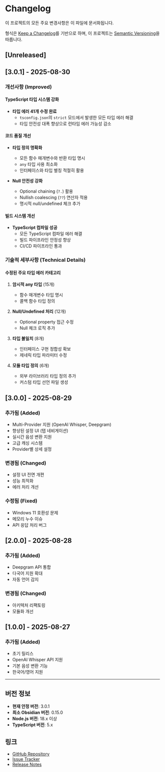 # Changelog

이 프로젝트의 모든 주요 변경사항은 이 파일에 문서화됩니다.

형식은 [Keep a Changelog](https://keepachangelog.com/ko/1.0.0/)를 기반으로 하며,
이 프로젝트는 [Semantic Versioning](https://semver.org/spec/v2.0.0.html)을 따릅니다.

## [Unreleased]

## [3.0.1] - 2025-08-30

### 개선사항 (Improved)

#### TypeScript 타입 시스템 강화
- **타입 에러 41개 수정 완료**
  - `tsconfig.json`의 `strict` 모드에서 발생한 모든 타입 에러 해결
  - 타입 안전성 대폭 향상으로 런타임 에러 가능성 감소
  
#### 코드 품질 개선
- **타입 정의 명확화**
  - 모든 함수 매개변수와 반환 타입 명시
  - `any` 타입 사용 최소화
  - 인터페이스와 타입 별칭 적절히 활용
  
- **Null 안전성 강화**
  - Optional chaining (`?.`) 활용
  - Nullish coalescing (`??`) 연산자 적용
  - 명시적 null/undefined 체크 추가

#### 빌드 시스템 개선
- **TypeScript 컴파일 성공**
  - 모든 TypeScript 컴파일 에러 해결
  - 빌드 파이프라인 안정성 향상
  - CI/CD 파이프라인 통과

### 기술적 세부사항 (Technical Details)

#### 수정된 주요 타입 에러 카테고리
1. **암시적 any 타입** (15개)
   - 함수 매개변수 타입 명시
   - 콜백 함수 타입 정의
   
2. **Null/Undefined 처리** (12개)
   - Optional property 접근 수정
   - Null 체크 로직 추가
   
3. **타입 불일치** (8개)
   - 인터페이스 구현 정합성 확보
   - 제네릭 타입 파라미터 수정
   
4. **모듈 타입 정의** (6개)
   - 외부 라이브러리 타입 정의 추가
   - 커스텀 타입 선언 파일 생성

## [3.0.0] - 2025-08-29

### 추가됨 (Added)
- Multi-Provider 지원 (OpenAI Whisper, Deepgram)
- 향상된 설정 UI (탭 네비게이션)
- 실시간 음성 변환 지원
- 고급 캐싱 시스템
- Provider별 상세 설정

### 변경됨 (Changed)
- 설정 UI 전면 개편
- 성능 최적화
- 에러 처리 개선

### 수정됨 (Fixed)
- Windows 11 호환성 문제
- 메모리 누수 이슈
- API 응답 처리 버그

## [2.0.0] - 2025-08-28

### 추가됨 (Added)
- Deepgram API 통합
- 다국어 지원 확대
- 자동 언어 감지

### 변경됨 (Changed)
- 아키텍처 리팩토링
- 모듈화 개선

## [1.0.0] - 2025-08-27

### 추가됨 (Added)
- 초기 릴리스
- OpenAI Whisper API 지원
- 기본 음성 변환 기능
- 한국어/영어 지원

---

## 버전 정보

- **현재 안정 버전**: 3.0.1
- **최소 Obsidian 버전**: 0.15.0
- **Node.js 버전**: 18.x 이상
- **TypeScript 버전**: 5.x

## 링크

- [GitHub Repository](https://github.com/asyouplz/SpeechNote-1)
- [Issue Tracker](https://github.com/asyouplz/SpeechNote-1/issues)
- [Release Notes](https://github.com/asyouplz/SpeechNote-1/releases)